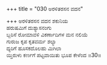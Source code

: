+++
title = "030 ಅರಳಿತರಸನ ವದನ"

+++
ಅರಳಿತರಸನ ವದನ ಶಕುನಿಯ   
ಹರುಷಮಿಗೆ ದುಶ್ಯಾಸನಂಗು  
ಬ್ಬರಿಸೆ ರೋಮಾವಳಿ ವಿಕರ್ಣಾದಿಗಳ ಮನ ನಲಿಯೆ  
ಗುರುಜ ಕೃಪ ಕೃತವರ್ಮ ಶಲ್ಯಾ  
ದ್ಯರಿಗೆ ಹೂಸಕದೊಲಹು ಮಿಗಿಲಾ  
ಯ್ತಿರುಳು ಕರ್ಣಗೆ ಪಟ್ಟವಾಯಿತು ಭೂಪ ಕೇಳೆಂದ       ॥30॥